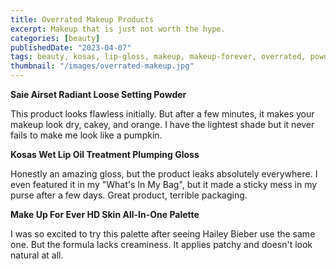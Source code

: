 ```yaml
---
title: Overrated Makeup Products
excerpt: Makeup that is just not worth the hype.
categories: [beauty]
publishedDate: "2023-04-07"
tags: beauty, kosas, lip-gloss, makeup, makeup-forever, overrated, powder, saie
thumbnail: "/images/overrated-makeup.jpg"
---
```


**Saie Airset Radiant Loose Setting Powder**

This product looks flawless initially. But after a few minutes, it makes your makeup look dry, cakey, and orange. I have the lightest shade but it never fails to make me look like a pumpkin.

**Kosas Wet Lip Oil Treatment Plumping Gloss**

Honestly an amazing gloss, but the product leaks absolutely everywhere. I even featured it in my "What's In My Bag", but it made a sticky mess in my purse after a few days. Great product, terrible packaging.

**Make Up For Ever HD Skin All-In-One Palette**

I was so excited to try this palette after seeing Hailey Bieber use the same one. But the formula lacks creaminess. It applies patchy and doesn't look natural at all.
